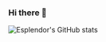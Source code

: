 ### Hi there 👋

![Esplendor's GitHub stats](https://github-readme-stats.vercel.app/api?username=Esplendor&show_icons=true&theme=synthwave)

<!--
**Esplendor/Esplendor** is a ✨ _special_ ✨ repository because its `README.md` (this file) appears on your GitHub profile.

Here are some ideas to get you started:

- 🔭 I’m currently working on ...
- 🌱 I’m currently learning ...
- 👯 I’m looking to collaborate on ...
- 🤔 I’m looking for help with ...
- 💬 Ask me about ...
- 📫 How to reach me: ...
- 😄 Pronouns: ...
- ⚡ Fun fact: ...
-->
